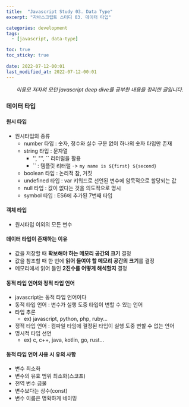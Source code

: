 ```yaml
---
title:  "Javascript Study 03. Data Type"
excerpt: "자바스크립트 스터디 03. 데이터 타입"

categories: development
tags:
  - [javascript, data-type]

toc: true
toc_sticky: true
 
date: 2022-07-12-00:01
last_modified_at: 2022-07-12-00:01
---
```

<center><i>이웅모 저자의 모던 javascript deep dive를 공부한 내용을 정리한 글입니다.</i></center>

### 데이터 타입
#### 원시 타입
- 원시타입의 종류
  - number 타입     : 숫자, 정수와 실수 구분 없이 하나의 숫자 타입만 존재
  - string 타입     : 문자열
    - '', "", `` 리터럴을 활용
    - `` : 템플릿 리터럴 -> `my name is ${first} ${second}`
  - boolean 타입    : 논리적 참, 거짓
  - undefined 타입  : var 키워드로 선언된 변수에 암묵적으로 할당되는 값
  - null 타입       : 값이 없다는 것을 의도적으로 명시
  - symbol 타입     : ES6에 추가된 7번째 타입
#### 객체 타입
- 원시타입 이외의 모든 변수

#### 데이터 타입이 존재하는 이유
- 값을 저장할 때 **확보해야 하는 메모리 공간의 크기** 결정
- 값을 참조할 때 한 번에 **읽어 들여야 할 메모리 공간의 크기**를 결정
- 메모리에서 읽어 들인 **2진수를 어떻게 해석할지** 결정

#### 동적 타입 언어와 정적 타입 언어
- javascript는 동적 타입 언어이다
- 동적 타입 언어 : 변수가 실행 도중 타입이 변할 수 있는 언어
- 타입 추론
  - ex) javascript, python, php, ruby...
- 정적 타입 언어 : 컴파일 타임에 결정된 타입이 실행 도중 변할 수 없는 언어
- 명시적 타입 선언
  - ex) c, c++, java, kotlin, go, rust...
#### 동적 타입 언어 사용 시 유의 사항
- 변수 최소화
- 변수의 유효 범위 최소화(스코프)
- 전역 변수 금물
- 변수보다는 상수(const)
- 변수 이름은 명확하게 네이밍